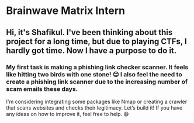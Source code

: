 # Brainwave Matrix Intern
## Hi, it's Shafikul. I've been thinking about this project for a long time, but due to playing CTFs, I hardly got time. Now I have a purpose to do it.
### My first task is making a phishing link checker scanner. It feels like hitting two birds with one stone! 😊 I also feel the need to create a phishing link scanner due to the increasing number of scam emails these days.

I'm considering integrating some packages like Nmap or creating a crawler that scans websites and checks their legitimacy. Let’s build it! If you have any ideas on how to improve it, feel free to help. 😄

